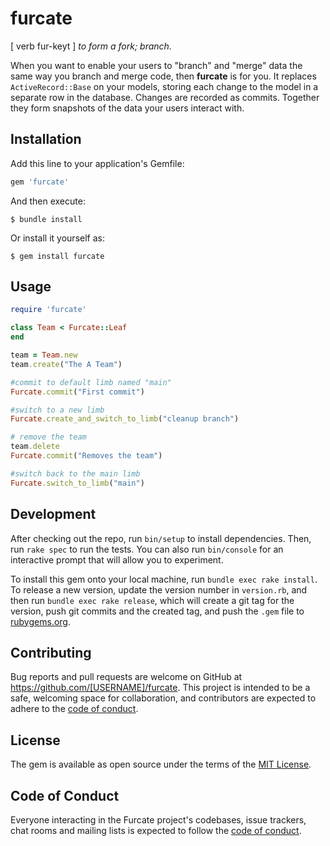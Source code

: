 # furcate
[ verb fur-keyt ] _to form a fork; branch._

When you want to enable your users to "branch" and "merge" data the same way you 
branch and merge code, then **furcate** is for you. It replaces `ActiveRecord::Base` 
on your models, storing each change to the model in a separate row in the database. 
Changes are recorded as commits. Together they form snapshots of the data your users
interact with. 

## Installation

Add this line to your application's Gemfile:

```ruby
gem 'furcate'
```

And then execute:

    $ bundle install

Or install it yourself as:

    $ gem install furcate

## Usage

```ruby
require 'furcate'

class Team < Furcate::Leaf
end
```

```ruby
team = Team.new
team.create("The A Team")

#commit to default limb named "main"
Furcate.commit("First commit")

#switch to a new limb
Furcate.create_and_switch_to_limb("cleanup branch")

# remove the team
team.delete
Furcate.commit("Removes the team")

#switch back to the main limb
Furcate.switch_to_limb("main")
```

## Development

After checking out the repo, run `bin/setup` to install dependencies. Then, run `rake spec` to run the tests. You can also run `bin/console` for an interactive prompt that will allow you to experiment.

To install this gem onto your local machine, run `bundle exec rake install`. To release a new version, update the version number in `version.rb`, and then run `bundle exec rake release`, which will create a git tag for the version, push git commits and the created tag, and push the `.gem` file to [rubygems.org](https://rubygems.org).

## Contributing

Bug reports and pull requests are welcome on GitHub at https://github.com/[USERNAME]/furcate. This project is intended to be a safe, welcoming space for collaboration, and contributors are expected to adhere to the [code of conduct](https://github.com/[USERNAME]/furcate/blob/master/CODE_OF_CONDUCT.md).

## License

The gem is available as open source under the terms of the [MIT License](https://opensource.org/licenses/MIT).

## Code of Conduct

Everyone interacting in the Furcate project's codebases, issue trackers, chat rooms and mailing lists is expected to follow the [code of conduct](https://github.com/[USERNAME]/furcate/blob/master/CODE_OF_CONDUCT.md).
